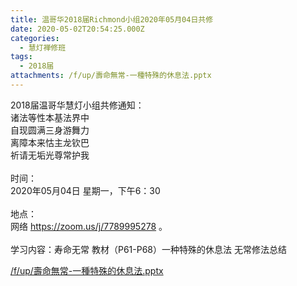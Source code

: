 ```yaml
---
title: 温哥华2018届Richmond小组2020年05月04日共修
date: 2020-05-02T20:54:25.000Z
categories:
  - 慧灯禅修班
tags:
  - 2018届
attachments: /f/up/壽命無常-一種特殊的休息法.pptx
---
```

2018届温哥华慧灯小组共修通知：\
诸法等性本基法界中\
自现圆满三身游舞力\
离障本来怙主龙钦巴\
祈请无垢光尊常护我\
\
时间：\
2020年05月04日 星期一，下午6：30\
\
地点：\
网络 <https://zoom.us/j/7789995278> 。\
\
学习内容：寿命无常 教材（P61-P68）一种特殊的休息法 无常修法总结

[/f/up/壽命無常-一種特殊的休息法.pptx](/f/up/壽命無常-一種特殊的休息法.pptx)